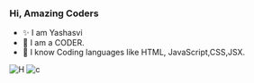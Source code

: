 

### Hi, Amazing Coders
- ✨ I am Yashasvi
- 🔭 I am a CODER.
- 👯 I know Coding languages like HTML, JavaScript,CSS,JSX.

![H](https://user-images.githubusercontent.com/75117366/126066905-d4f8dc98-6a12-40fa-81d6-ed28192a556a.png)
![c](https://user-images.githubusercontent.com/75117366/126067046-d147bb9a-3169-49ec-94cd-a7ecab14d417.png)




